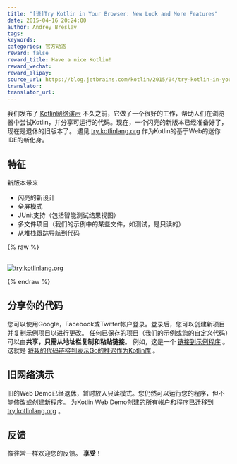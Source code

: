 ```yaml
---
title: "[译]Try Kotlin in Your Browser: New Look and More Features"
date: 2015-04-16 20:24:00
author: Andrey Breslav
tags:
keywords:
categories: 官方动态
reward: false
reward_title: Have a nice Kotlin!
reward_wechat:
reward_alipay:
source_url: https://blog.jetbrains.com/kotlin/2015/04/try-kotlin-in-your-browser-new-look-and-more-features/
translator:
translator_url:
---
```


我们发布了 [Kotlin网络演示](http://kotlin-demo.jetbrains.com) 不久之前，它做了一个很好的工作，帮助人们在浏览器中尝试Kotlin，并分享可运行的代码。现在，一个闪亮的新版本已经准备好了，现在是退休的旧版本了。
遇见 [try.kotlinlang.org](http://try.kotlinlang.org) 作为Kotlin的基于Web的迷你IDE的新化身。<span id =“more-2106”> </span>
## 特征

新版本带来

* 闪亮的新设计
* 全屏模式
* JUnit支持（包括智能测试结果视图）
* 多文件项目（我们的示例中的某些文件，如测试，是只读的）
* 从堆栈跟踪导航到代码


{% raw %}
<p><a href="https://d3nmt5vlzunoa1.cloudfront.net/kotlin/files/2015/04/try.kotlinlang.org_.png"><br/>
<img alt="try.kotlinlang.org" class="alignleft wp-image-2108" data-recalc-dims="1" src="https://i0.wp.com/blog.jetbrains.com/kotlin/files/2015/04/try.kotlinlang.org_.png?w=100%25&amp;ssl=1"/><br/>
</a></p>
{% endraw %}

## 分享你的代码

您可以使用Google，Facebook或Twitter帐户登录。登录后，您可以创建新项目并复制示例项目以进行更改。
任何已保存的项目（我们的示例或您的自定义代码）可以由**共享，只需从地址栏复制和粘贴链接**。
例如，这是一个 [链接到示例程序](http://try.kotlinlang.org/#/Examples/Problems/Sum/Sum.kt) 。<BR/>
这就是 [将我的代码链接到表示Go的推迟作为Kotlin库](http://try.kotlinlang.org/#/UserProjects/-1984665128/1040749715610173087711460271843) 。
## 旧网络演示

旧的Web Demo已经退休，暂时放入只读模式。您仍然可以运行您的程序，但不能修改或创建新程序。
为Kotlin Web Demo创建的所有帐户和程序已迁移到 [try.kotlinlang.org](http://try.kotlinlang.org) 。
## 反馈

像往常一样欢迎您的反馈。
**享受**！

